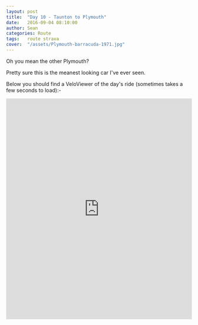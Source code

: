 ```yaml
---
layout: post
title:  "Day 10 - Taunton to Plymouth"
date:   2016-09-04 08:10:00
author: Sean
categories: Route
tags:	route strava
cover:  "/assets/Plymouth-barracuda-1971.jpg"
---
```


Oh you mean the other Plymouth?

Pretty sure this is the meanest looking car I've ever seen.

Below you should find a VeloViewer of the day's ride (sometimes takes a
few seconds to load):-

<iframe style="width:100%;height:600px;" src="http://veloviewer.com/routes/7097889/embed2" frameborder="0" scrolling="no"></iframe>

